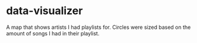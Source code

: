 # data-visualizer
A map that shows artists I had playlists for. Circles were sized based on the amount of songs I had in their playlist.
